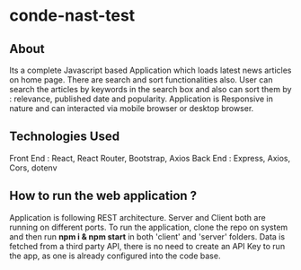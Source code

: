 # conde-nast-test

## About
Its a complete Javascript based Application which loads latest news articles on home page. There are search and sort functionalities also. User can search the articles by keywords in the search box and also can sort them by : relevance, published date and popularity. 
Application is Responsive in nature and can interacted via mobile browser or desktop browser.

## Technologies Used
Front End : React, React Router, Bootstrap, Axios
Back End : Express, Axios, Cors, dotenv

## How to run the web application ?
Application is following REST architecture. Server and Client both are running on different ports. 
To run the application, clone the repo on system and then run <b>npm i & npm start</b> in both 'client' and 'server' folders.
Data is fetched from a third party API, there is no need to create an API Key to run the app, as one is already configured into the code base.


